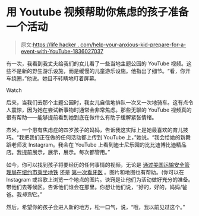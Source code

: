 # 用 Youtube 视频帮助你焦虑的孩子准备一个活动

> 原文:[https://life hacker . com/help-your-anxious-kid-prepare-for-a-event-with-YouTube-1836027037](https://lifehacker.com/help-your-anxious-kid-prepare-for-an-event-with-youtube-1836027037)

有一次，我看到我丈夫给我们的女儿看了一些当地主题公园的 YouTube 视频。这些不是新的野生游乐设施，而是缓慢的儿童游乐设施。他指出了细节。“看，你开车绕圈，”他说。她目不转睛地盯着屏幕。

Watch

后来，当我们去那个主题公园时，我女儿自信地排队一次又一次地骑车。这有点令人震惊，因为她在尝试新事物时通常会非常焦虑。那些无聊的 YouTube 视频真的很有帮助——能够提前看到她到底在做什么有助于缓解紧张情绪。

杰米，一个患有焦虑症的四岁孩子的妈妈，告诉我这实际上是她最喜欢的育儿技巧。“我把我们正在做的任何活动都上传到 YouTube 上，”她说。“我会给她的新舞蹈老师发 Instagram。我会在 YouTube 上看到迪士尼乐园的比比迪博比迪精品店。我提前展示，展示，展示。每次都管用。”

如今，你可以找到孩子将要经历的任何事情的视频，无论是 [通过美国运输安全管理局](https://www.youtube.com/watch?v=lLfQ52CBoM8)[在纽约市乘坐地铁](https://www.youtube.com/watch?v=i0dHtqXF_XU) 还是 [第一次看牙医](https://www.youtube.com/watch?v=SkLLKaDy1sQ) 。图片和地图也有帮助。(你可以在 Instagram 或谷歌上浏览一个地点的图片。诀窍是让他们为活动做好充分的准备。带他们去等候区。告诉他们谁会在那里。你想让他们说，“好的，好的，妈妈/爸爸。我*得到*它。”

然后，希望你的孩子会进入新的地方，松一口气，说，“哦，我以前见过这个。”